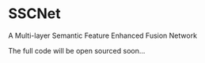 # SSCNet
A Multi-layer Semantic Feature  Enhanced Fusion Network

The full code will be open sourced soon...

